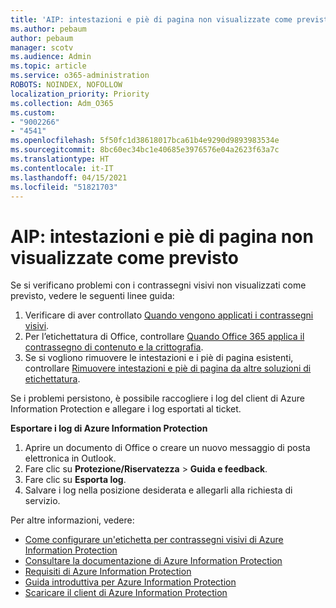```yaml
---
title: 'AIP: intestazioni e piè di pagina non visualizzate come previsto'
ms.author: pebaum
author: pebaum
manager: scotv
ms.audience: Admin
ms.topic: article
ms.service: o365-administration
ROBOTS: NOINDEX, NOFOLLOW
localization_priority: Priority
ms.collection: Adm_O365
ms.custom:
- "9002266"
- "4541"
ms.openlocfilehash: 5f50fc1d38618017bca61b4e9290d9893983534e
ms.sourcegitcommit: 8bc60ec34bc1e40685e3976576e04a2623f63a7c
ms.translationtype: HT
ms.contentlocale: it-IT
ms.lasthandoff: 04/15/2021
ms.locfileid: "51821703"
---
```

# <a name="aip-headers-and-footers-not-displaying-as-expected"></a>AIP: intestazioni e piè di pagina non visualizzate come previsto

Se si verificano problemi con i contrassegni visivi non visualizzati come previsto, vedere le seguenti linee guida:

1. Verificare di aver controllato [Quando vengono applicati i contrassegni visivi](https://docs.microsoft.com/azure/information-protection/configure-policy-markings#when-visual-markings-are-applied).
2. Per l’etichettatura di Office, controllare [Quando Office 365 applica il contrassegno di contenuto e la crittografia](https://docs.microsoft.com/microsoft-365/compliance/sensitivity-labels-office-apps#when-office-apps-apply-content-marking-and-encryption).
3. Se si vogliono rimuovere le intestazioni e i piè di pagina esistenti, controllare [Rimuovere intestazioni e piè di pagina da altre soluzioni di etichettatura](https://docs.microsoft.com/azure/information-protection/rms-client/client-admin-guide-customizations#remove-headers-and-footers-from-other-labeling-solutions).

Se i problemi persistono, è possibile raccogliere i log del client di Azure Information Protection e allegare i log esportati al ticket.

**Esportare i log di Azure Information Protection**

1. Aprire un documento di Office o creare un nuovo messaggio di posta elettronica in Outlook.
2. Fare clic su **Protezione/Riservatezza** > **Guida e feedback**.
3. Fare clic su **Esporta log**.
4. Salvare i log nella posizione desiderata e allegarli alla richiesta di servizio.

Per altre informazioni, vedere:

- [Come configurare un'etichetta per contrassegni visivi di Azure Information Protection](https://docs.microsoft.com/azure/information-protection/configure-policy-markings)
- [Consultare la documentazione di Azure Information Protection](https://docs.microsoft.com/azure/information-protection/what-is-information-protection)
- [Requisiti di Azure Information Protection](https://docs.microsoft.com/azure/information-protection/get-started/requirements)
- [Guida introduttiva per Azure Information Protection](https://docs.microsoft.com/azure/information-protection/get-started/infoprotect-quick-start-tutorial)
- [Scaricare il client di Azure Information Protection](https://www.microsoft.com/download/details.aspx?id=53018)

